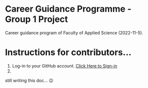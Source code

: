# Career Guidance Programme - Group 1 Project

Career guidance program of Faculty of Applied Science (2022-11-5).

# Instructions for contributors...

1. Log-in to your GitHub account.
[Click Here to Sign-in](https://github.com/login)
2. 

still writing this doc... 😉
